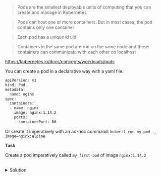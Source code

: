 
> Pods are the smallest deployable units of computing that you can create and manage in Kubernetes

> Pods can host one or more containers. But in most cases, the pod contains only one container

> Each pod has a unique id uid

> Containers in the same pod are run on the same node and these containers can communicate with each other on localhost

https://kubernetes.io/docs/concepts/workloads/pods

You can create a pod in a declarative way with a yaml file:

```bash
apiVersion: v1
kind: Pod
metadata:
  name: nginx
spec:
  containers:
  - name: nginx
    image: nginx:1.14.2
    ports:
    - containerPort: 80
```

Or create it imperatively with an ad-hoc command:
`kubectl run my-pod --image=nginx:alpine`

**Task**

Create a pod imperatively called `my-first-pod` of image `nginx:1.14.2`

<br>
<details><summary>Solution</summary>
<br>

```bash
kubectl run my-first-pod --image=nginx:1.14.2
```{{exec}}

</details>
